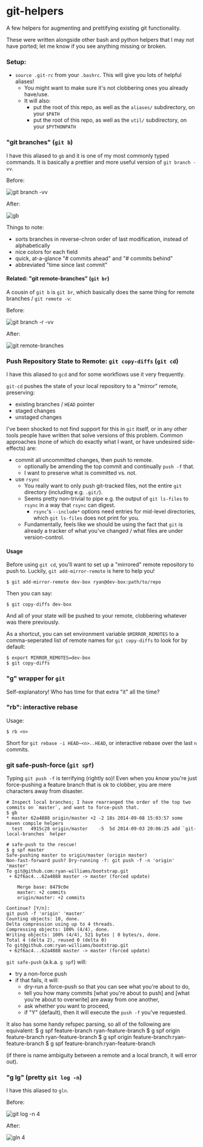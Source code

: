 git-helpers
===========

A few helpers for augmenting and prettifying existing git functionality.

These were written alongside other bash and python helpers that I may not have ported; let me know if you see anything missing or broken.

### Setup:
* `source .git-rc` from your `.bashrc`. This will give you lots of helpful aliases!
    * You might want to make sure it's not clobbering ones you already have/use.
    * It will also:
        * put the root of this repo, as well as the `aliases/` subdirectory, on your `$PATH`
        * put the root of this repo, as well as the `util/` subdirectory, on your `$PYTHONPATH`

### "git branches" (`git b`) ###

I have this aliased to `gb` and it is one of my most commonly typed commands. It is basically a prettier and more useful version of `git branch -vv`.

Before:

![git branch -vv](http://f.cl.ly/items/3G3E123m293R2w3q0b36/Screen%20Shot%202014-09-08%20at%2010.29.21%20AM.png)

After:

![gb](http://f.cl.ly/items/1w310Q0S3n0a3f1K1u29/Screen%20Shot%202014-09-08%20at%2010.29.46%20AM.png)

Things to note:
* sorts branches in reverse-chron order of last modification, instead of alphabetically
* nice colors for each field
* quick, at-a-glance "# commits ahead" and "# commits behind"
* abbreviated "time since last commit"


#### Related: "git remote-branches" (`git br`) ####

A cousin of `git b` is `git br`, which basically does the same thing for remote branches / `git remote -v`:

Before:

![git branch -r -vv](http://f.cl.ly/items/0T2W0t3g0n2S3N240l33/Screen%20Shot%202014-09-08%20at%2010.40.02%20AM.png)

After:

![git remote-branches](http://f.cl.ly/items/2z1l0M1R3m2I2C3k1l2e/Screen%20Shot%202014-09-08%20at%2010.40.23%20AM.png)  


### Push Repository State to Remote: `git copy-diffs` (`git cd`) ###

I have this aliased to `gcd` and for some workflows use it very frequently.

`git-cd` pushes the state of your local repository to a "mirror" remote, preserving:
* existing branches / `HEAD` pointer
* staged changes
* unstaged changes

I've been shocked to not find support for this in `git` itself, or in any other tools people have written that solve versions of this problem. Common approaches (none of which do exactly what I want, or have undesired side-effects) are:
* commit all uncommitted changes, then push to remote.
    * optionally be amending the top commit and continually `push -f` that.
    * I want to preserve what is committed vs. not.
* use `rsync`
    * You really want to only push git-tracked files, not the entire `git` directory (including e.g. `.git/`).
    * Seems pretty non-trivial to pipe e.g. the output of `git ls-files` to `rsync` in a way that `rsync` can digest.
        * `rsync`'s `--include*` options need entries for mid-level directories, which `git ls-files` does not print for you.
    * Fundamentally, feels like we should be using the fact that `git` is already a tracker of what you've changed / what files are under version-control.

#### Usage

Before using `git cd`, you'll want to set up a "mirrored" remote repository to push to. Luckily, `git add-mirror-remote` is here to help you!

    $ git add-mirror-remote dev-box ryan@dev-box:path/to/repo

Then you can say:

    $ git copy-diffs dev-box

And all of your state will be pushed to your remote, clobbering whatever was there previously.

As a shortcut, you can set environment variable `$MIRROR_REMOTES` to a comma-seperated list of remote names for `git copy-diffs` to look for by default:

    $ export MIRROR_REMOTES=dev-box
    $ git copy-diffs

### "g" wrapper for `git`

Self-explanatory! Who has time for that extra "it" all the time?

### "rb": interactive rebase

Usage:

    $ rb <n>

Short for `git rebase -i HEAD~<n>..HEAD`, or interactive rebase over the last `n` commits.

### git safe-push-force (`git spf`)

Typing `git push -f` is terrifying (rightly so)! Even when you *know* you're just force-pushing a feature branch that is ok to clobber, you are mere characters away from disaster.

    # Inspect local branches; I have rearranged the order of the top two commits on `master`, and want to force-push that.
    $ gb
    * master 62a4888 origin/master +2 -2 18s 2014-09-08 15:03:57 some maven compile helpers
      test   4915c28 origin/master    -5  5d 2014-09-03 20:06:25 add `git-local-branches` helper

    # safe-push to the rescue!
    $ g spf master
    Safe-pushing master to origin/master (origin master)
    Non-fast-forward push? Dry-running -f: git push -f -n 'origin' 'master'
    To git@github.com:ryan-williams/bootstrap.git
     + 62f6ac4...62a4888 master -> master (forced update)

    	Merge base: 8479c0e
    	master: +2 commits
    	origin/master: +2 commits

    Continue? [Y/n]:
    git push -f 'origin' 'master'
    Counting objects: 10, done.
    Delta compression using up to 4 threads.
    Compressing objects: 100% (4/4), done.
    Writing objects: 100% (4/4), 521 bytes | 0 bytes/s, done.
    Total 4 (delta 2), reused 0 (delta 0)
    To git@github.com:ryan-williams/bootstrap.git
     + 62f6ac4...62a4888 master -> master (forced update)

`git safe-push` (a.k.a. `g spf`) will:
* try a non-force push
* if that fails, it will:
    * dry-run a force-push so that you can see what you're about to do,
    * tell you how many commits [what you're about to push] and [what you're about to overwrite] are away from one another,
    * ask whether you want to proceed,
    * if "Y" (default), then it will execute the `push -f` you've requested.

It also has some handy refspec parsing, so all of the following are equivalent:
    $ g spf feature-branch ryan-feature-branch
    $ g spf origin feature-branch ryan-feature-branch
    $ g spf origin feature-branch:ryan-feature-branch
    $ g spf feature-branch:ryan-feature-branch

(if there is name ambiguity between a remote and a local branch, it will error out).

### "g lg" (pretty `git log -n`)

I have this aliased to `gln`.

Before:

![git log -n 4](http://f.cl.ly/items/1l3e020Q0r2c3u33253X/Screen%20Shot%202014-09-08%20at%2011.15.40%20AM.png)

After:

![gln 4](http://f.cl.ly/items/0v3X241T1i2O2f070D0h/Screen%20Shot%202014-09-08%20at%2011.15.24%20AM.png)






